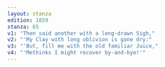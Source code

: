 ```yaml
---
layout: stanza
edition: 1859
stanza: 65
v1: "Then said another with a long-drawn Sigh,"
v2: "'My Clay with long oblivion is gone dry:"
v3: "⁠'But, fill me with the old familiar Juice,"
v4: "'Methinks I might recover by-and-bye!'"
---
```

